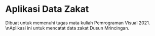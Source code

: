 # Aplikasi Data Zakat

Dibuat untuk memenuhi tugas mata kuliah Pemrograman Visual 2021.
\nAplikasi ini untuk mencatat data zakat Dusun Mrincingan.
